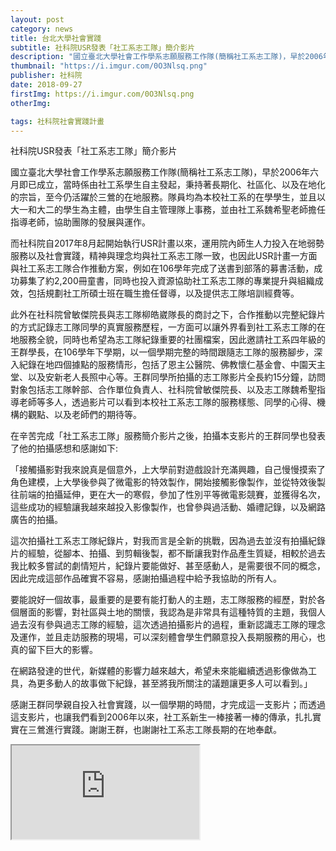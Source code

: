```yaml
---
layout: post
category: news
title: 台北大學社會實踐
subtitle: 社科院USR發表「社工系志工隊」簡介影片
description: "國立臺北大學社會工作學系志願服務工作隊(簡稱社工系志工隊)，早於2006年六月即已成立，當時係由社工系學生自主發起，秉持著長期化、社區化、以及在地化的宗旨..."
thumbnail: "https://i.imgur.com/0O3Nlsq.png"
publisher: 社科院
date: 2018-09-27
firstImg: https://i.imgur.com/0O3Nlsq.png
otherImg:

tags: 社科院社會實踐計畫
---
```


社科院USR發表「社工系志工隊」簡介影片

國立臺北大學社會工作學系志願服務工作隊(簡稱社工系志工隊)，早於2006年六月即已成立，當時係由社工系學生自主發起，秉持著長期化、社區化、以及在地化的宗旨，至今仍活躍於三鶯的在地服務。隊員均為本校社工系的在學學生，並且以大一和大二的學生為主體，由學生自主管理隊上事務，並由社工系魏希聖老師擔任指導老師，協助團隊的發展與運作。

而社科院自2017年8月起開始執行USR計畫以來，運用院內師生人力投入在地弱勢服務以及社會實踐，精神與理念均與社工系志工隊一致，也因此USR計畫一方面與社工系志工隊合作推動方案，例如在106學年完成了送書到部落的募書活動，成功募集了約2,200冊童書，同時也投入資源協助社工系志工隊的專業提升與組織成效，包括規劃社工所碩士班在職生擔任督導，以及提供志工隊培訓經費等。

此外在社科院曾敏傑院長與志工隊柳皓崴隊長的商討之下，合作推動以完整紀錄片的方式記錄志工隊同學的真實服務歷程，一方面可以讓外界看到社工系志工隊的在地服務全貌，同時也希望為志工隊紀錄重要的社團檔案，因此邀請社工系四年級的王群學長，在106學年下學期，以一個學期完整的時間跟隨志工隊的服務腳步，深入紀錄在地四個據點的服務情形，包括了恩主公醫院、佛教懷仁基金會、中園天主堂、以及安新老人長照中心等。王群同學所拍攝的志工隊影片全長約15分鐘，訪問對象包括志工隊幹部、合作單位負責人、社科院曾敏傑院長、以及志工隊魏希聖指導老師等多人，透過影片可以看到本校社工系志工隊的服務樣態、同學的心得、機構的觀點、以及老師們的期待等。

在辛苦完成「社工系志工隊」服務簡介影片之後，拍攝本支影片的王群同學也發表了他的拍攝感想和感謝如下:

「接觸攝影對我來說真是個意外，上大學前對遊戲設計充滿興趣，自己慢慢摸索了角色建模，上大學後參與了微電影的特效製作，開始接觸影像製作，並從特效後製往前端的拍攝延伸，更在大一的寒假，參加了性別平等微電影競賽，並獲得名次，這些成功的經驗讓我越來越投入影像製作，也曾參與過活動、婚禮記錄，以及網路廣告的拍攝。

這次拍攝社工系志工隊紀錄片，對我而言是全新的挑戰，因為過去並沒有拍攝紀錄片的經驗，從腳本、拍攝、到剪輯後製，都不斷讓我對作品產生質疑，相較於過去我比較多嘗試的劇情短片，紀錄片要能做好、甚至感動人，是需要很不同的概念，因此完成這部作品確實不容易，感謝拍攝過程中給予我協助的所有人。

要能說好一個故事，最重要的是要有能打動人的主題，志工隊服務的經歷，對於各個層面的影響，對社區與土地的關懷，我認為是非常具有這種特質的主題，我個人過去沒有參與過志工隊的經驗，這次透過拍攝影片的過程，重新認識志工隊的理念及運作，並且走訪服務的現場，可以深刻體會學生們願意投入長期服務的用心，也真的留下巨大的影響。

在網路發達的世代，新媒體的影響力越來越大，希望未來能繼續透過影像做為工具，為更多動人的故事做下紀錄，甚至將我所關注的議題讓更多人可以看到。」

感謝王群同學親自投入社會實踐，以一個學期的時間，才完成這一支影片；而透過這支影片，也讓我們看到2006年以來，社工系新生一棒接著一棒的傳承，扎扎實實在三鶯進行實踐。謝謝王群，也謝謝社工系志工隊長期的在地奉獻。

<div class="resp-container">
    <iframe class="resp-iframe" src="https://www.youtube.com/embed/-LMe2AGy4N4" gesture="media"  allow="encrypted-media" allowfullscreen></iframe>
</div>

<!--
<iframe width="560" height="315" src="https://www.youtube.com/embed/-LMe2AGy4N4" frameborder="0" allow="autoplay; encrypted-media" allowfullscreen></iframe>
-->
